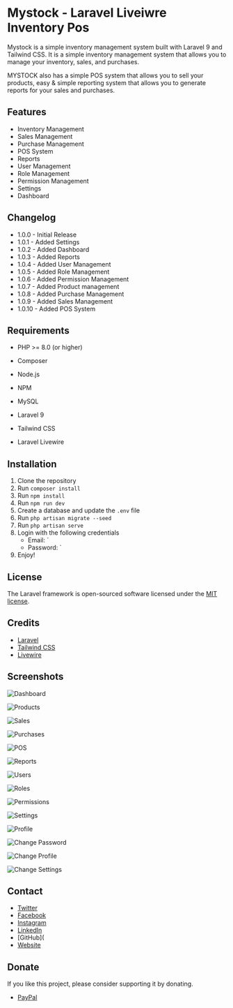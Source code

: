 # Mystock - Laravel Liveiwre Inventory Pos

Mystock is a simple inventory management system built with Laravel 9 and Tailwind CSS. It is a simple inventory management system that allows you to manage your inventory, sales, and purchases. 

MYSTOCK also has a simple POS system that allows you to sell your products, easy & simple reporting system that allows you to generate reports for your sales and purchases.

## Features

-   Inventory Management
-   Sales Management
-   Purchase Management
-   POS System
-   Reports
-   User Management
-   Role Management
-   Permission Management
-   Settings
-   Dashboard

## Changelog

- 1.0.0 - Initial Release
- 1.0.1 - Added Settings
- 1.0.2 - Added Dashboard
- 1.0.3 - Added Reports
- 1.0.4 - Added User Management
- 1.0.5 - Added Role Management
- 1.0.6 - Added Permission Management
- 1.0.7 - Added Product management
- 1.0.8 - Added Purchase Management
- 1.0.9 - Added Sales Management
- 1.0.10 - Added POS System

## Requirements

-   PHP >= 8.0 (or higher)
-   Composer
-   Node.js
-   NPM
-   MySQL

- Laravel 9
- Tailwind CSS
- Laravel Livewire

## Installation

1.  Clone the repository
2.  Run `composer install`
3.  Run `npm install`
4.  Run `npm run dev`
5.  Create a database and update the `.env` file
6.  Run `php artisan migrate --seed`
7.  Run `php artisan serve`
8.  Login with the following credentials
    -   Email: `
    -   Password: `
9.  Enjoy!

## License

The Laravel framework is open-sourced software licensed under the [MIT license](https://opensource.org/licenses/MIT).

## Credits

-   [Laravel](https://laravel.com/)
-   [Tailwind CSS](https://tailwindcss.com/)
-   [Livewire](https://laravel-livewire.com/)

## Screenshots

![Dashboard](https://i.imgur.com/8Z7Z7ZM.png)

![Products](https://i.imgur.com/8Z7Z7ZM.png)

![Sales](https://i.imgur.com/8Z7Z7ZM.png)

![Purchases](https://i.imgur.com/8Z7Z7ZM.png)

![POS](https://i.imgur.com/8Z7Z7ZM.png)

![Reports](https://i.imgur.com/8Z7Z7ZM.png)

![Users](https://i.imgur.com/8Z7Z7ZM.png)

![Roles](https://i.imgur.com/8Z7Z7ZM.png)

![Permissions](https://i.imgur.com/8Z7Z7ZM.png)

![Settings](https://i.imgur.com/8Z7Z7ZM.png)

![Profile](https://i.imgur.com/8Z7Z7ZM.png)

![Change Password](https://i.imgur.com/8Z7Z7ZM.png)

![Change Profile](https://i.imgur.com/8Z7Z7ZM.png)

![Change Settings](https://i.imgur.com/8Z7Z7ZM.png)

## Contact

-   [Twitter](https://twitter.com/)
-   [Facebook](https://facebook.com/)
-   [Instagram](https://instagram.com/)
-   [LinkedIn](https://linkedin.com/)
-   [GitHub](
-   [Website](https://)

## Donate

If you like this project, please consider supporting it by donating.

-   [PayPal](https://paypal.me/)

